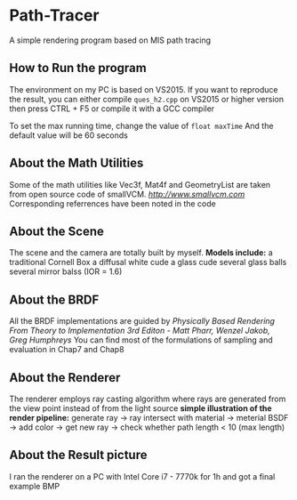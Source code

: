 # Path-Tracer
A simple rendering program based on MIS path tracing

## How to Run the program
The environment on my PC is based on VS2015. If you want to reproduce the result, you can either compile 
```ques_h2.cpp```
on VS2015 or higher version then press CTRL + F5 or compile it with a GCC compiler

To set the max running time, change the value of 
```float maxTime```
And the default value will be 60 seconds

## About the Math Utilities
Some of the math utilities like Vec3f, Mat4f and GeometryList are taken from open source code of smallVCM.
*http://www.smallvcm.com*
Corresponding referrences have been noted in the code

## About the Scene
The scene and the camera are totally built by myself.
**Models include:** 
a traditional Cornell Box
a diffusal white cude
a glass cude
several glass balls
several mirror balss (IOR = 1.6)

## About the BRDF
All the BRDF implementations are guided by 
*Physically Based Rendering From Theory to Implementation 3rd Editon - Matt Pharr, Wenzel Jakob, Greg Humphreys*
You can find most of the formulations of sampling and evaluation in Chap7 and Chap8

## About the Renderer
The renderer employs ray casting algorithm where rays are generated from the view point instead of from the light source
**simple illustration of the render pipeline:**
generate ray -> 
ray intersect with material -> 
meterial BSDF -> 
add color ->
get new ray -> 
check whether path length < 10 (max length)

## About the Result picture
I ran the renderer on a PC with Intel Core i7 - 7770k for 1h and got a final example BMP